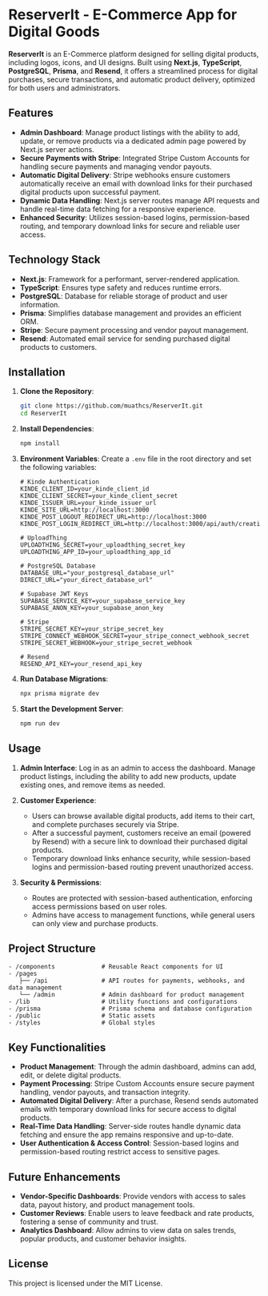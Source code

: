 # ReserverIt - E-Commerce App for Digital Goods

**ReserverIt** is an E-Commerce platform designed for selling digital products, including logos, icons, and UI designs. Built using **Next.js**, **TypeScript**, **PostgreSQL**, **Prisma**, and **Resend**, it offers a streamlined process for digital purchases, secure transactions, and automatic product delivery, optimized for both users and administrators.

## Features

- **Admin Dashboard**: Manage product listings with the ability to add, update, or remove products via a dedicated admin page powered by Next.js server actions.
- **Secure Payments with Stripe**: Integrated Stripe Custom Accounts for handling secure payments and managing vendor payouts.
- **Automatic Digital Delivery**: Stripe webhooks ensure customers automatically receive an email with download links for their purchased digital products upon successful payment.
- **Dynamic Data Handling**: Next.js server routes manage API requests and handle real-time data fetching for a responsive experience.
- **Enhanced Security**: Utilizes session-based logins, permission-based routing, and temporary download links for secure and reliable user access.

## Technology Stack

- **Next.js**: Framework for a performant, server-rendered application.
- **TypeScript**: Ensures type safety and reduces runtime errors.
- **PostgreSQL**: Database for reliable storage of product and user information.
- **Prisma**: Simplifies database management and provides an efficient ORM.
- **Stripe**: Secure payment processing and vendor payout management.
- **Resend**: Automated email service for sending purchased digital products to customers.

## Installation

1. **Clone the Repository**:
   ```bash
   git clone https://github.com/muathcs/ReserverIt.git
   cd ReserverIt
   ```

2. **Install Dependencies**:
   ```bash
   npm install
   ```

3. **Environment Variables**:
   Create a `.env` file in the root directory and set the following variables:
    ```
    # Kinde Authentication
    KINDE_CLIENT_ID=your_kinde_client_id
    KINDE_CLIENT_SECRET=your_kinde_client_secret
    KINDE_ISSUER_URL=your_kinde_issuer_url
    KINDE_SITE_URL=http://localhost:3000
    KINDE_POST_LOGOUT_REDIRECT_URL=http://localhost:3000
    KINDE_POST_LOGIN_REDIRECT_URL=http://localhost:3000/api/auth/creation
    
    # UploadThing
    UPLOADTHING_SECRET=your_uploadthing_secret_key
    UPLOADTHING_APP_ID=your_uploadthing_app_id
    
    # PostgreSQL Database
    DATABASE_URL="your_postgresql_database_url"
    DIRECT_URL="your_direct_database_url"
    
    # Supabase JWT Keys
    SUPABASE_SERVICE_KEY=your_supabase_service_key
    SUPABASE_ANON_KEY=your_supabase_anon_key
    
    # Stripe
    STRIPE_SECRET_KEY=your_stripe_secret_key
    STRIPE_CONNECT_WEBHOOK_SECRET=your_stripe_connect_webhook_secret
    STRIPE_SECRET_WEBHOOK=your_stripe_secret_webhook
    
    # Resend
    RESEND_API_KEY=your_resend_api_key
    
    ```

4. **Run Database Migrations**:
   ```bash
   npx prisma migrate dev
   ```

5. **Start the Development Server**:
   ```bash
   npm run dev
   ```

## Usage

1. **Admin Interface**: Log in as an admin to access the dashboard. Manage product listings, including the ability to add new products, update existing ones, and remove items as needed.
   
2. **Customer Experience**:
   - Users can browse available digital products, add items to their cart, and complete purchases securely via Stripe.
   - After a successful payment, customers receive an email (powered by Resend) with a secure link to download their purchased digital products.
   - Temporary download links enhance security, while session-based logins and permission-based routing prevent unauthorized access.

3. **Security & Permissions**:
   - Routes are protected with session-based authentication, enforcing access permissions based on user roles.
   - Admins have access to management functions, while general users can only view and purchase products.

## Project Structure

```plaintext
- /components             # Reusable React components for UI
- /pages
   ├── /api               # API routes for payments, webhooks, and data management
   └── /admin             # Admin dashboard for product management
- /lib                    # Utility functions and configurations
- /prisma                 # Prisma schema and database configuration
- /public                 # Static assets
- /styles                 # Global styles
```

## Key Functionalities

- **Product Management**: Through the admin dashboard, admins can add, edit, or delete digital products.
- **Payment Processing**: Stripe Custom Accounts ensure secure payment handling, vendor payouts, and transaction integrity.
- **Automated Digital Delivery**: After a purchase, Resend sends automated emails with temporary download links for secure access to digital products.
- **Real-Time Data Handling**: Server-side routes handle dynamic data fetching and ensure the app remains responsive and up-to-date.
- **User Authentication & Access Control**: Session-based logins and permission-based routing restrict access to sensitive pages.

## Future Enhancements

- **Vendor-Specific Dashboards**: Provide vendors with access to sales data, payout history, and product management tools.
- **Customer Reviews**: Enable users to leave feedback and rate products, fostering a sense of community and trust.
- **Analytics Dashboard**: Allow admins to view data on sales trends, popular products, and customer behavior insights.

## License

This project is licensed under the MIT License.
